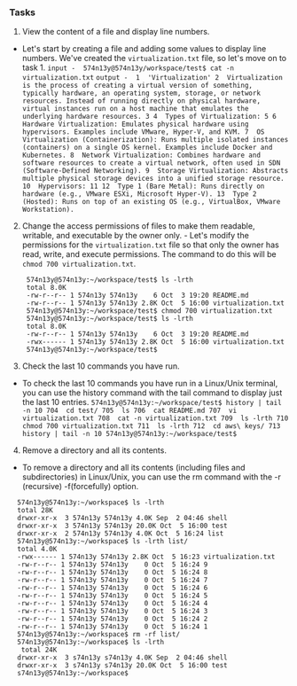 ### Tasks 
  1. View the content of a file and display line numbers.
   - Let's start by creating a file and adding some values to display line numbers. We've created the `virtualization.txt` file, so let's move on to task 1. 
    ```
      input - 
      574n13y@574n13y/workspace/test$ cat -n virtualization.txt
    ```
    ```
      output - 
       1  'Virtualization'
       2  Virtualization is the process of creating a virtual version of something, typically hardware, an operating system, storage, or network resources. Instead of running directly on physical hardware, virtual instances run on a host machine that emulates the underlying hardware resources.
       3
       4  Types of Virtualization:
       5
       6  Hardware Virtualization: Emulates physical hardware using hypervisors. Examples include VMware, Hyper-V, and KVM.
       7  OS Virtualization (Containerization): Runs multiple isolated instances (containers) on a single OS kernel. Examples include Docker and Kubernetes.
       8  Network Virtualization: Combines hardware and software resources to create a virtual network, often used in SDN (Software-Defined Networking).
       9  Storage Virtualization: Abstracts multiple physical storage devices into a unified storage resource.
       10  Hypervisors:
       11
       12  Type 1 (Bare Metal): Runs directly on hardware (e.g., VMware ESXi, Microsoft Hyper-V).
       13  Type 2 (Hosted): Runs on top of an existing OS (e.g., VirtualBox, VMware Workstation).
    ```

  2. Change the access permissions of files to make them readable, writable, and executable by the owner only.
    - Let's modify the permissions for the `virtualization.txt` file so that only the owner has read, write, and execute permissions. The command to do this will be `chmod 700 virtualization.txt`.
     ```
      574n13y@574n13y:~/workspace/test$ ls -lrth
      total 8.0K
      -rw-r--r-- 1 574n13y 574n13y    6 Oct  3 19:20 README.md
      -rw-r--r-- 1 574n13y 574n13y 2.8K Oct  5 16:00 virtualization.txt
      574n13y@574n13y:~/workspace/test$ chmod 700 virtualization.txt
      574n13y@574n13y:~/workspace/test$ ls -lrth
      total 8.0K
      -rw-r--r-- 1 574n13y 574n13y    6 Oct  3 19:20 README.md
      -rwx------ 1 574n13y 574n13y 2.8K Oct  5 16:00 virtualization.txt
      574n13y@574n13y:~/workspace/test$
     ``` 

  3. Check the last 10 commands you have run.
   - To check the last 10 commands you have run in a Linux/Unix terminal, you can use the history command with the tail command to display just the last 10 entries.
    ```
    574n13y@574n13y:~/workspace/test$ history | tail -n 10
      704  cd test/
      705  ls
      706  cat README.md
      707  vi virtualization.txt
      708  cat -n virtualization.txt
      709  ls -lrth
      710  chmod 700 virtualization.txt
      711  ls -lrth
      712  cd aws\ keys/
      713  history | tail -n 10
     574n13y@574n13y:~/workspace/test$
    ```
  4. Remove a directory and all its contents.
   - To remove a directory and all its contents (including files and subdirectories) in Linux/Unix, you can use the rm command with the -r (recursive) -f(forcefully) option.
   ```
     574n13y@574n13y:~/workspace$ ls -lrth
     total 28K
     drwxr-xr-x  3 574n13y 574n13y 4.0K Sep  2 04:46 shell
     drwxr-xr-x  3 574n13y 574n13y 20.0K Oct  5 16:00 test
     drwxr-xr-x  2 574n13y 574n13y 4.0K Oct  5 16:24 list
     574n13y@574n13y:~/workspace$ ls -lrth list/
     total 4.0K
     -rwx------ 1 574n13y 574n13y 2.8K Oct  5 16:23 virtualization.txt
     -rw-r--r-- 1 574n13y 574n13y    0 Oct  5 16:24 9
     -rw-r--r-- 1 574n13y 574n13y    0 Oct  5 16:24 8
     -rw-r--r-- 1 574n13y 574n13y    0 Oct  5 16:24 7
     -rw-r--r-- 1 574n13y 574n13y    0 Oct  5 16:24 6
     -rw-r--r-- 1 574n13y 574n13y    0 Oct  5 16:24 5
     -rw-r--r-- 1 574n13y 574n13y    0 Oct  5 16:24 4
     -rw-r--r-- 1 574n13y 574n13y    0 Oct  5 16:24 3
     -rw-r--r-- 1 574n13y 574n13y    0 Oct  5 16:24 2
     -rw-r--r-- 1 574n13y 574n13y    0 Oct  5 16:24 1
     574n13y@574n13y:~/workspace$ rm -rf list/
     574n13y@574n13y:~/workspace$ ls -lrth
      total 24K
     drwxr-xr-x  3 s74n13y s74n13y 4.0K Sep  2 04:46 shell
     drwxr-xr-x  3 s74n13y s74n13y 20.0K Oct  5 16:00 test
     s74n13y@574n13y:~/workspace$
   ```
